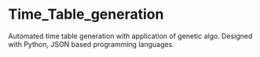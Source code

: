 # Time_Table_generation
Automated time table generation with application of genetic algo. Designed with Python, JSON based programming languages.
